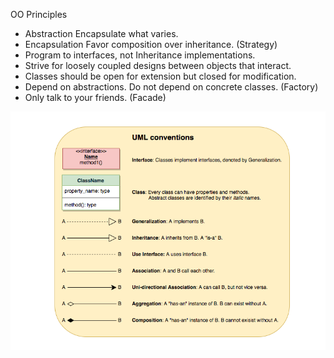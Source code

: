 OO Principles
* Abstraction Encapsulate what varies. 
* Encapsulation Favor composition over inheritance. (Strategy) 
* Program to interfaces, not Inheritance implementations.
* Strive for loosely coupled designs between objects that interact.
* Classes should be open for extension but closed for modification.
* Depend on abstractions. Do not depend on concrete classes. (Factory)
* Only talk to your friends. (Facade)

![UML](/UML.png)

